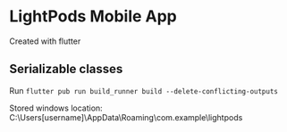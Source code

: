 # LightPods Mobile App

Created with flutter

## Serializable classes
Run `flutter pub run build_runner build --delete-conflicting-outputs`

Stored windows location: C:\Users\[username]\AppData\Roaming\com.example\lightpods